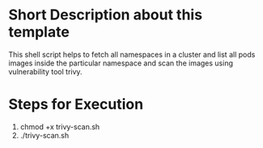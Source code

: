 # Short Description about this template
This shell script helps to fetch all namespaces in a cluster and list all pods images inside the particular namespace and scan the images using vulnerability tool trivy.

# Steps for Execution 
1. chmod +x trivy-scan.sh
2. ./trivy-scan.sh
